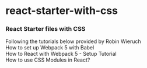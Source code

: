 # react-starter-with-css

### React Starter files with CSS

Following the tutorials below provided by Robin Wieruch
<br />
How to set up Webpack 5 with Babel
<br />
How to React with Webpack 5 - Setup Tutorial
<br />
How to use CSS Modules in React?
